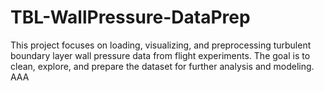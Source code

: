 # TBL-WallPressure-DataPrep
This project focuses on loading, visualizing, and preprocessing turbulent boundary layer wall pressure data from flight experiments. The goal is to clean, explore, and prepare the dataset for further analysis and modeling.
AAA